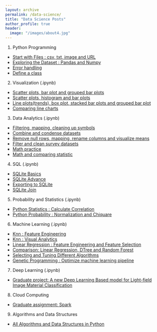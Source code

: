 ```yaml
---
layout: archive
permalink: /data-science/
title: "Data Science Posts"
author_profile: true
header:
  image: "/images/about4.jpg"
---
```

1. Python Programming
* [Start with Files : csv, txt, image and URL](/python01/)
* [Exploring the Dataset : Pandas and Numpy](/python02/)
* [Error handling](/python03/)
* [Define a class](/python04/)
2. Visualization (.ipynb)
* [Scatter plots, bar plot and grouped bar plots](https://github.com/tylercx62/methods/blob/master/PandaBarChart201.ipynb)
* [Scatter plots, histogram and bar plots](https://github.com/tylercx62/methods/blob/master/PandaVisualTwoFeatures203.ipynb)
* [Line plots(trends), box plot, stacked bar plots and grouped bar plot](https://github.com/tylercx62/methods/blob/master/PdCleanReindexVisual204.ipynb)
* [Comparing line charts](https://github.com/tylercx62/methods/blob/master/PandaVisualLineCompare202.ipynb)
3. Data Analytics (.ipynb)
* [Filtering, mapping, cleaning up symbols](https://github.com/tylercx62/methods/blob/master/cleanExportToSqlite301.ipynb)
* [Combine and condense datasets](https://github.com/tylercx62/methods/blob/master/PandaCleanCombineVisual302.ipynb)
* [Remove null rows, mapping, rename columns and visualize means](https://github.com/tylercx62/methods/blob/master/PandaCleanMapRenameVisual303.ipynb)
* [Filter and clean survey datasets](https://github.com/tylercx62/methods/blob/master/PandaCountFilterClean304.ipynb)
* [Math practice](https://github.com/tylercx62/methods/blob/master/PdMath308.ipynb)
* [Math and comparing statistic](https://github.com/tylercx62/methods/blob/master/PdMathVisual309.ipynb)
4. SQL (.ipynb)
* [SQLite Basics](https://github.com/tylercx62/methods/blob/master/SQLBasic401.ipynb)
* [SQLite Advance](https://github.com/tylercx62/methods/blob/master/SQLAdvance403.ipynb)
* [Exporting to SQLite](https://github.com/tylercx62/methods/blob/master/cleanExportToSqlite301.ipynb)
* [SQLite Join](https://github.com/tylercx62/methods/blob/master/SQLiteJoin404.ipynb)
5. Probability and Statistics (.ipynb)
* [Python Statistics : Calculate Correlation](https://github.com/tylercx62/methods/blob/master/PdNpStatistic501.ipynb)
* [Python Probability : Normalization and Chiquare](https://github.com/tylercx62/methods/blob/master/PdNpProbability502.ipynb)
6. Machine Learning (.ipynb)
* [Knn : Feature Engineering](https://github.com/tylercx62/methods/blob/master/KnnCleanNormFeaSelect602.ipynb)
* [Knn : Visual Analytics](https://github.com/tylercx62/methods/blob/master/KnnVisualAnalytics603.ipynb)
* [Linear Regression : Feature Engineering and Feature Selection](https://github.com/tylercx62/methods/blob/master/LinearFeaEngSelect604.ipynb)
* [Comparison:  Linear Regression, DTree and Random Forest](https://github.com/tylercx62/methods/blob/master/LinearTreeForest605.ipynb)
* [Selecting and Tuning Different Algorithms](https://github.com/tylercx62/methods/blob/master/DataScienceWorkflows601.ipynb)
* [Genetic Programming : Optimize machine learning pipeline](https://github.com/tylercx62/methods/blob/master/geneticProgramming606.ipynb)
7. Deep Learning (.ipynb)
* [Graduate project: A new Deep Learning Based model for Light-field Image Material Classification](https://github.com/tylercx62/graduateProj)
8. Cloud Computing
* [Graduate assignment: Spark](https://github.com/tylercx62/sparkAssigment)
9. Algorithms and Data Structures
* [All Algorithms and Data Structures in Python](https://github.com/tylercx62/Python)
